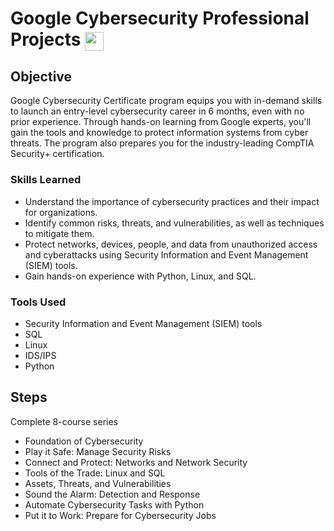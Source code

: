 # Google Cybersecurity Professional Projects   <img src="https://cdn2.iconfinder.com/data/icons/social-icons-33/128/Google-256.png" align="center" width="30" />

## Objective
Google Cybersecurity Certificate program equips you with in-demand skills to launch an entry-level cybersecurity career in 6 months, even with no prior experience. Through hands-on learning from Google experts, you'll gain the tools and knowledge to protect information systems from cyber threats. The program also prepares you for the industry-leading CompTIA Security+ certification.

### Skills Learned
- Understand the importance of cybersecurity practices and their impact for organizations.
- Identify common risks, threats, and vulnerabilities, as well as techniques to mitigate them.
- Protect networks, devices, people, and data from unauthorized access and cyberattacks using Security Information and Event Management (SIEM) tools.
- Gain hands-on experience with Python, Linux, and SQL.

### Tools Used
- Security Information and Event Management (SIEM) tools
- SQL
- Linux
- IDS/IPS
- Python

## Steps
Complete 8-course series
- Foundation of Cybersecurity
- Play it Safe: Manage Security Risks
- Connect and Protect: Networks and Network Security
- Tools of the Trade: Linux and SQL
- Assets, Threats, and Vulnerabilities
- Sound the Alarm: Detection and Response
- Automate Cybersecurity Tasks with Python
- Put it to Work: Prepare for Cybersecurity Jobs
